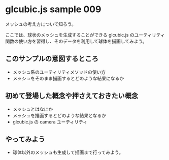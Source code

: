# glcubic.js sample 009

メッシュの考え方について知ろう。

ここでは、球状のメッシュを生成することができる glcubic.js のユーティリティ関数の使い方を習得し、そのデータを利用して球体を描画してみよう。

## このサンプルの意図するところ

* メッシュ系のユーティリティメソッドの使い方
* メッシュをそのまま描画するとどのような結果になるか

## 初めて登場した概念や押さえておきたい概念

* メッシュとはなにか
* メッシュを描画するとどのような結果となるか
* glcubic.js の camera ユーティリティ

## やってみよう

* 球体以外のメッシュも生成して描画まで行ってみよう。




